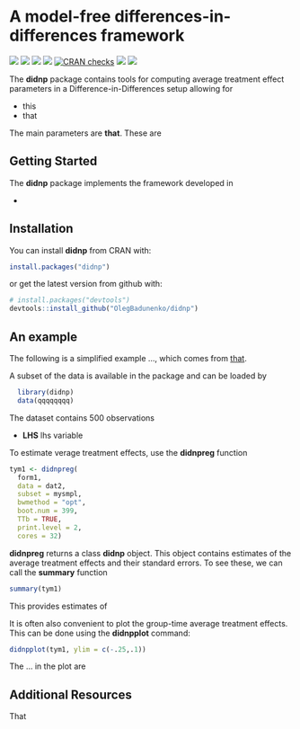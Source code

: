 
<!-- README.md is generated from README.Rmd. Please edit that file -->

# A model-free differences-in-differences framework

<!-- badges: start -->

[![](http://cranlogs.r-pkg.org/badges/grand-total/npsf?color=blue)](https://cran.r-project.org/package=npsf)
[![](http://cranlogs.r-pkg.org/badges/last-month/npsf?color=blue)](https://cran.r-project.org/package=npsf)
[![](https://www.r-pkg.org/badges/version/npsf?color=blue)](https://cran.r-project.org/package=npsf)
[![](https://img.shields.io/badge/devel%20version-0.1.0-blue.svg)](https://github.com/OlegBadunenko/didnp)
[![CRAN
checks](https://badges.cranchecks.info/summary/npsf.svg)](https://cran.r-project.org/web/checks/check_results_npsf.html)
[![](https://codecov.io/gh/OlegBadunenko/did/branch/main/graph/badge.svg)](https://codecov.io/gh/OlegBadunenko/did)
[![](https://img.shields.io/github/last-commit/OlegBadunenko/didnp.svg)](https://github.com/OlegBadunenko/didnp/commits/main)

<!-- badges: end -->
<!-- README.md is generated from README.Rmd. Please edit that file -->

The **didnp** package contains tools for computing average treatment
effect parameters in a Difference-in-Differences setup allowing for

- this
- that

The main parameters are **that**. These are

## Getting Started

The **didnp** package implements the framework developed in

- 

## Installation

You can install **didnp** from CRAN with:

``` r
install.packages("didnp")
```

or get the latest version from github with:

``` r
# install.packages("devtools")
devtools::install_github("OlegBadunenko/didnp")
```

## An example

The following is a simplified example …, which comes from
[that](https://elsevier.com/).

A subset of the data is available in the package and can be loaded by

``` r
  library(didnp)
  data(qqqqqqqq)
```

The dataset contains 500 observations

- **LHS** lhs variable

To estimate verage treatment effects, use the **didnpreg** function

``` r
tym1 <- didnpreg(
  form1,
  data = dat2,
  subset = mysmpl,
  bwmethod = "opt",
  boot.num = 399,
  TTb = TRUE,
  print.level = 2,
  cores = 32)
```

**didnpreg** returns a class **didnp** object. This object contains
estimates of the average treatment effects and their standard errors. To
see these, we can call the **summary** function

``` r
summary(tym1)
```

This provides estimates of

It is often also convenient to plot the group-time average treatment
effects. This can be done using the **didnpplot** command:

``` r
didnpplot(tym1, ylim = c(-.25,.1))
```

The … in the plot are

## Additional Resources

That
